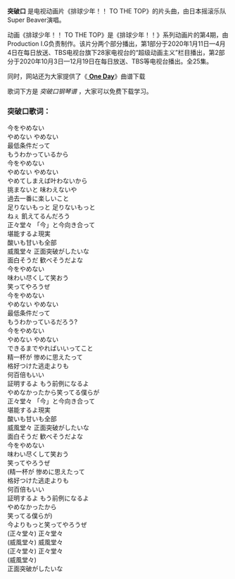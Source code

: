 **突破口** 是电视动画片《排球少年！！ TO THE TOP》的片头曲，由日本摇滚乐队Super Beaver演唱。

动画《排球少年！！ TO THE TOP》是《排球少年！！》系列动画片的第4期，由Production
I.G负责制作。该片分两个部分播出，第1部分于2020年1月11日—4月4日在每日放送、TBS电视台旗下28家电视台的“超级动画主义”栏目播出，第2部分于2020年10月3日—12月19日在每日放送、TBS等电视台播出。全25集。

同时，网站还为大家提供了《[ **One Day**](Music-12426-One-Day-排球少年TO-THE-TOP片尾曲.html "One
Day")》曲谱下载

歌词下方是 _突破口钢琴谱_ ，大家可以免费下载学习。

### 突破口歌词：

今をやめない  
やめない やめない  
最低条件だって  
もうわかっているから  
今をやめない  
やめない やめない  
やめてしまえば叶わないから  
挑まないと 味わえないや  
過去一番に楽しいこと  
足りないもっと 足りないもっと  
ねぇ 飢えてるんだろう  
正々堂々 「今」と今向き合って  
堪能するよ現実  
酸いも甘いも全部  
威風堂々 正面突破がしたいな  
面白そうだ 歓べそうだよな  
今をやめない  
味わい尽くして笑おう  
笑ってやろうぜ  
今をやめない  
やめない やめない  
最低条件だって  
もうわかっているだろう?  
今をやめない  
やめない やめない  
できるまでやればいいってこと  
精一杯が 惨めに思えたって  
格好つけた逃走よりも  
何百倍もいい  
証明するよ もう前例になるよ  
やめなかったから笑ってる僕らが  
正々堂々 「今」と今向き合って  
堪能するよ現実  
酸いも甘いも全部  
威風堂々 正面突破がしたいな  
面白そうだ 歓べそうだよな  
今をやめない  
味わい尽くして笑おう  
笑ってやろうぜ  
(精一杯が 惨めに思えたって  
格好つけた逃走よりも  
何百倍もいい  
証明するよ もう前例になるよ  
やめなかったから  
笑ってる僕らが)  
今よりもっと笑ってやろうぜ  
(正々堂々) 正々堂々  
(威風堂々) 威風堂々  
(正々堂々) 正々堂々  
(威風堂々)  
正面突破がしたいな

